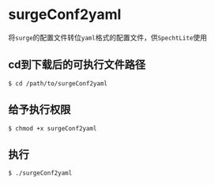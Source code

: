# surgeConf2yaml
将`surge`的配置文件转位`yaml`格式的配置文件，供`SpechtLite`使用

## cd到下载后的可执行文件路径

```
$ cd /path/to/surgeConf2yaml
```
## 给予执行权限

```
$ chmod +x surgeConf2yaml
```

## 执行

```
$ ./surgeConf2yaml
```



